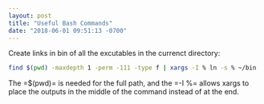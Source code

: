 ```yaml
---
layout: post
title: "Useful Bash Commands"
date: "2018-06-01 09:51:13 -0700"
---
```



Create links in bin of all the excutables in the currenct directory:
```bash
find $(pwd) -maxdepth 1 -perm -111 -type f | xargs -I % ln -s % ~/bin
```

The =$(pwd)= is needed for the full path, and the =-I %=  allows xargs to place the outputs in the middle of the command instead of at the end. 
